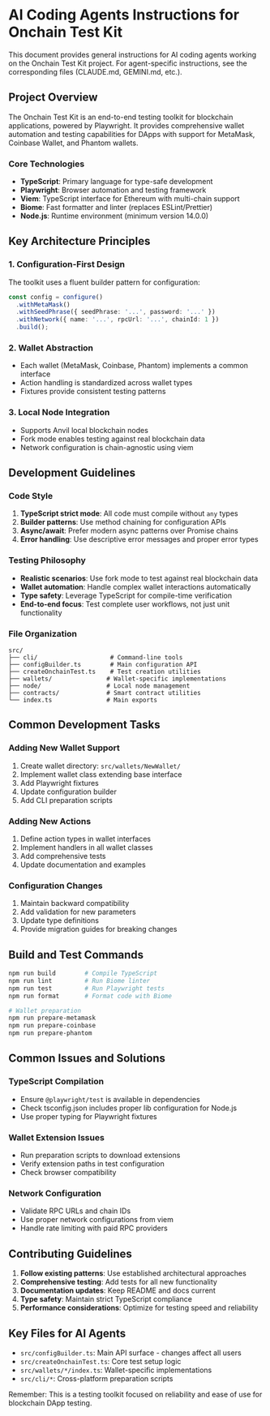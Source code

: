 # AI Coding Agents Instructions for Onchain Test Kit

This document provides general instructions for AI coding agents working on the Onchain Test Kit project. For agent-specific instructions, see the corresponding files (CLAUDE.md, GEMINI.md, etc.).

## Project Overview

The Onchain Test Kit is an end-to-end testing toolkit for blockchain applications, powered by Playwright. It provides comprehensive wallet automation and testing capabilities for DApps with support for MetaMask, Coinbase Wallet, and Phantom wallets.

### Core Technologies
- **TypeScript**: Primary language for type-safe development
- **Playwright**: Browser automation and testing framework
- **Viem**: TypeScript interface for Ethereum with multi-chain support
- **Biome**: Fast formatter and linter (replaces ESLint/Prettier)
- **Node.js**: Runtime environment (minimum version 14.0.0)

## Key Architecture Principles

### 1. Configuration-First Design
The toolkit uses a fluent builder pattern for configuration:
```typescript
const config = configure()
  .withMetaMask()
  .withSeedPhrase({ seedPhrase: '...', password: '...' })
  .withNetwork({ name: '...', rpcUrl: '...', chainId: 1 })
  .build();
```

### 2. Wallet Abstraction
- Each wallet (MetaMask, Coinbase, Phantom) implements a common interface
- Action handling is standardized across wallet types
- Fixtures provide consistent testing patterns

### 3. Local Node Integration
- Supports Anvil local blockchain nodes
- Fork mode enables testing against real blockchain data
- Network configuration is chain-agnostic using viem

## Development Guidelines

### Code Style
1. **TypeScript strict mode**: All code must compile without `any` types
2. **Builder patterns**: Use method chaining for configuration APIs
3. **Async/await**: Prefer modern async patterns over Promise chains
4. **Error handling**: Use descriptive error messages and proper error types

### Testing Philosophy
- **Realistic scenarios**: Use fork mode to test against real blockchain data
- **Wallet automation**: Handle complex wallet interactions automatically
- **Type safety**: Leverage TypeScript for compile-time verification
- **End-to-end focus**: Test complete user workflows, not just unit functionality

### File Organization
```
src/
├── cli/                    # Command-line tools
├── configBuilder.ts        # Main configuration API
├── createOnchainTest.ts    # Test creation utilities
├── wallets/               # Wallet-specific implementations
├── node/                  # Local node management
├── contracts/             # Smart contract utilities
└── index.ts               # Main exports
```

## Common Development Tasks

### Adding New Wallet Support
1. Create wallet directory: `src/wallets/NewWallet/`
2. Implement wallet class extending base interface
3. Add Playwright fixtures
4. Update configuration builder
5. Add CLI preparation scripts

### Adding New Actions
1. Define action types in wallet interfaces
2. Implement handlers in all wallet classes
3. Add comprehensive tests
4. Update documentation and examples

### Configuration Changes
1. Maintain backward compatibility
2. Add validation for new parameters
3. Update type definitions
4. Provide migration guides for breaking changes

## Build and Test Commands

```bash
npm run build        # Compile TypeScript
npm run lint         # Run Biome linter
npm run test         # Run Playwright tests
npm run format       # Format code with Biome

# Wallet preparation
npm run prepare-metamask
npm run prepare-coinbase
npm run prepare-phantom
```

## Common Issues and Solutions

### TypeScript Compilation
- Ensure `@playwright/test` is available in dependencies
- Check tsconfig.json includes proper lib configuration for Node.js
- Use proper typing for Playwright fixtures

### Wallet Extension Issues
- Run preparation scripts to download extensions
- Verify extension paths in test configuration
- Check browser compatibility

### Network Configuration
- Validate RPC URLs and chain IDs
- Use proper network configurations from viem
- Handle rate limiting with paid RPC providers

## Contributing Guidelines

1. **Follow existing patterns**: Use established architectural approaches
2. **Comprehensive testing**: Add tests for all new functionality  
3. **Documentation updates**: Keep README and docs current
4. **Type safety**: Maintain strict TypeScript compliance
5. **Performance considerations**: Optimize for testing speed and reliability

## Key Files for AI Agents

- `src/configBuilder.ts`: Main API surface - changes affect all users
- `src/createOnchainTest.ts`: Core test setup logic  
- `src/wallets/*/index.ts`: Wallet-specific implementations
- `src/cli/*`: Cross-platform preparation scripts

Remember: This is a testing toolkit focused on reliability and ease of use for blockchain DApp testing.